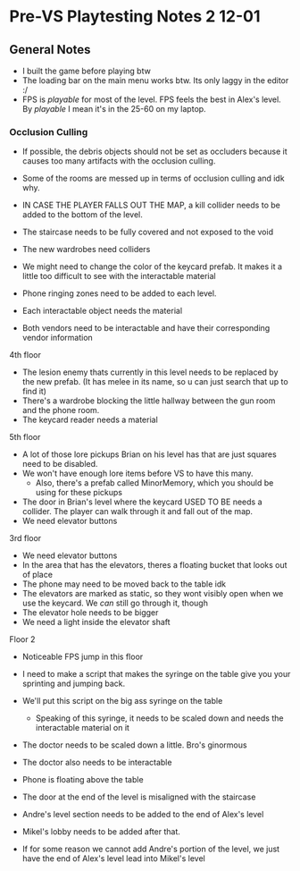 # Pre-VS Playtesting Notes 2 12-01

## General Notes
- I built the game before playing btw
- The loading bar on the main menu works btw. Its only laggy in the editor :/
- FPS is *playable* for most of the level. FPS feels the best in Alex's level. By *playable* I mean it's in the 25-60 on my laptop.
### Occlusion Culling
- If possible, the debris objects should not be set as occluders because it causes too many artifacts with the occlusion culling.
- Some of the rooms are messed up in terms of occlusion culling and idk why.

- IN CASE THE PLAYER FALLS OUT THE MAP, a kill collider needs to be added to the bottom of the level.
- The staircase needs to be fully covered and not exposed to the void
- The new wardrobes need colliders
- We might need to change the color of the keycard prefab. It makes it a little too difficult to see with the interactable material

- Phone ringing zones need to be added to each level.
- Each interactable object needs the material
- Both vendors need to be interactable and have their corresponding vendor information

4th floor

- The lesion enemy thats currently in this level needs to be replaced by the new prefab. (It has melee in its name, so u can just search that up to find it)
- There's a wardrobe blocking the little hallway between the gun room and the phone room. 
- The keycard reader needs a material

5th floor

- A lot of those lore pickups Brian on his level has that are just squares need to be disabled. 
- We won't have enough lore items before VS to have this many. 
	- Also, there's a prefab called MinorMemory, which you should be using for these pickups
- The door in Brian's level where the keycard USED TO BE needs a collider. The player can walk through it and fall out of the map.
- We need elevator buttons

3rd floor

- We need elevator buttons
- In the area that has the elevators, theres a floating bucket that looks out of place
- The phone may need to be moved back to the table idk
- The elevators are marked as static, so they wont visibly open when we use the keycard. We *can* still go through it, though
- The elevator hole needs to be bigger 
- We need a light inside the elevator shaft

Floor 2

- Noticeable FPS jump in this floor
- I need to make a script that makes the syringe on the table give you your sprinting and jumping back.
- We'll put this script on the big ass syringe on the table
	- Speaking of this syringe, it needs to be scaled down and needs the interactable material on it
- The doctor needs to be scaled down a little. Bro's ginormous
- The doctor also needs to be interactable
- Phone is floating above the table
- The door at the end of the level is misaligned with the staircase

- Andre's level section needs to be added to the end of Alex's level
- Mikel's lobby needs to be added after that.
- If for some reason we cannot add Andre's portion of the level, we just have the end of Alex's level lead into Mikel's level
